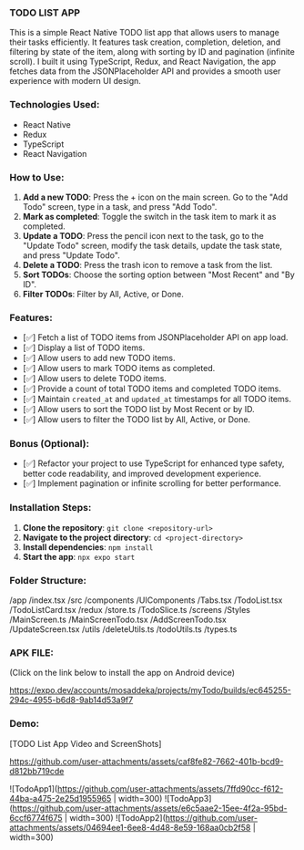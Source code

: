 ### TODO LIST APP
This is a simple React Native TODO list app that allows users to manage their tasks efficiently. It features task creation, completion, deletion, and filtering by state of the item, along with sorting by ID and pagination (infinite scroll). I built it using TypeScript, Redux, and React Navigation, the app fetches data from the JSONPlaceholder API and provides a smooth user experience with modern UI design.

### Technologies Used:
- React Native
- Redux
- TypeScript
- React Navigation

### How to Use:
1. **Add a new TODO**: Press the + icon on the main screen. Go to the "Add Todo" screen, type in a task, and press "Add Todo".
2. **Mark as completed**: Toggle the switch in the task item to mark it as completed.
3. **Update a TODO**: Press the pencil icon next to the task, go to the "Update Todo" screen, modify the task details, update the task state, and press "Update Todo".
4. **Delete a TODO**: Press the trash icon to remove a task from the list.
5. **Sort TODOs**: Choose the sorting option between "Most Recent" and "By ID".
6. **Filter TODOs**: Filter by All, Active, or Done.


### Features:
- [✅] Fetch a list of TODO items from JSONPlaceholder API on app load.
- [✅] Display a list of TODO items.
- [✅] Allow users to add new TODO items.
- [✅] Allow users to mark TODO items as completed.
- [✅] Allow users to delete TODO items.
- [✅] Provide a count of total TODO items and completed TODO items.
- [✅] Maintain `created_at` and `updated_at` timestamps for all TODO items.
- [✅] Allow users to sort the TODO list by Most Recent or by ID.
- [✅] Allow users to filter the TODO list by All, Active, or Done.

### Bonus (Optional):
- [✅] Refactor your project to use TypeScript for enhanced type safety, better code readability, and improved development experience.
- [✅] Implement pagination or infinite scrolling for better performance.

### Installation Steps:

1. **Clone the repository**:
```git clone <repository-url>```
2. **Navigate to the project directory**:
```cd <project-directory>```
3. **Install dependencies**:
```npm install```
4. **Start the app**:
```npx expo start```

### Folder Structure:
/app
  /index.tsx
/src
  /components
    /UIComponents
      /Tabs.tsx
      /TodoList.tsx
      /TodoListCard.tsx
  /redux
      /store.ts
      /TodoSlice.ts
  /screens
    /Styles
      /MainScreen.ts
    /MainScreenTodo.tsx
    /AddScreenTodo.tsx
    /UpdateScreen.tsx
  /utils
    /deleteUtils.ts
    /todoUtils.ts
    /types.ts

### APK FILE:
(Click on the link below to install the app on Android device)

https://expo.dev/accounts/mosaddeka/projects/myTodo/builds/ec645255-294c-4955-b6d8-9ab14d53a9f7

### Demo:
[TODO List App Video and ScreenShots]

https://github.com/user-attachments/assets/caf8fe82-7662-401b-bcd9-d812bb719cde

![TodoApp1](https://github.com/user-attachments/assets/7ffd90cc-f612-44ba-a475-2e25d1955965 | width=300)
![TodoApp3](https://github.com/user-attachments/assets/e6c5aae2-15ee-4f2a-95bd-6ccf6774f675 | width=300)
![TodoApp2](https://github.com/user-attachments/assets/04694ee1-6ee8-4d48-8e59-168aa0cb2f58 | width=300)


